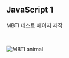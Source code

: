 ## JavaScript 1

MBTI 테스트 페이지 제작

<br />

![MBTI animal](https://user-images.githubusercontent.com/44726494/236415565-da7cb03b-9836-45b6-b54a-9f3660f4aae4.png)
